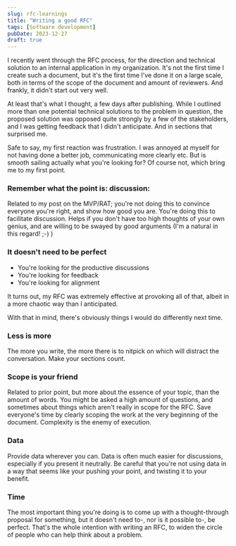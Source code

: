 ```yaml
---
slug: rfc-learnings
title: "Writing a good RFC"
tags: [Software development]
pubDate: 2023-12-27
draft: true
---
```


I recently went through the RFC process, for the direction and technical solution to an internal application in my organization. It's not the first time I create such a document, but it's the first time I've done it on a large scale, both in terms of the scope of the document and amount of reviewers. And frankly, it didn't start out very well.

At least that's what I thought, a few days after publishing. While I outlined more than one potential technical solutions to the problem in question, the proposed solution was opposed quite strongly by a few of the stakeholders, and I was getting feedback that I didn't anticipate. And in sections that surprised me.

Safe to say, my first reaction was frustration. I was annoyed at myself for not having done a better job, communicating more clearly etc. But is smooth sailing actually what you're looking for? Of course not, which bring me to my first point.

### Remember what the point is: discussion:

Related to my post on the MVP/RAT; you're not doing this to convince everyone you're right, and show how good you are. You're doing this to facilitate discussion. Helps if you don't have too high thoughts of your own genius, and are willing to be swayed by good arguments (I'm a natural in this regard! ;-) )

### It doesn't need to be perfect

- You're looking for the productive discussions
- You're looking for feedback
- You're looking for alignment

It turns out, my RFC was extremely effective at provoking all of that, albeit in a more chaotic way than I anticipated.

With that in mind, there's obviously things I would do differently next time.

### Less is more

The more you write, the more there is to nitpick on which will distract the conversation. Make your sections count.

### Scope is your friend

Related to prior point, but more about the essence of your topic, than the amount of words.
You might be asked a high amount of questions, and sometimes about things which aren't really in scope for the RFC. Save everyone's time by clearly scoping the work at the very beginning of the document.
Complexity is the enemy of execution.

### Data

Provide data wherever you can. Data is often much easier for discussions, especially if you present it neutrally. Be careful that you're not using data in a way that seems like your pushing your point, and twisting it to your benefit.

### Time

The most important thing you're doing is to come up with a thought-through proposal for something, but it doesn't need to-, nor is it possible to-, be perfect. That's the whole intention with writing an RFC, to widen the circle of people who can help think about a problem.

